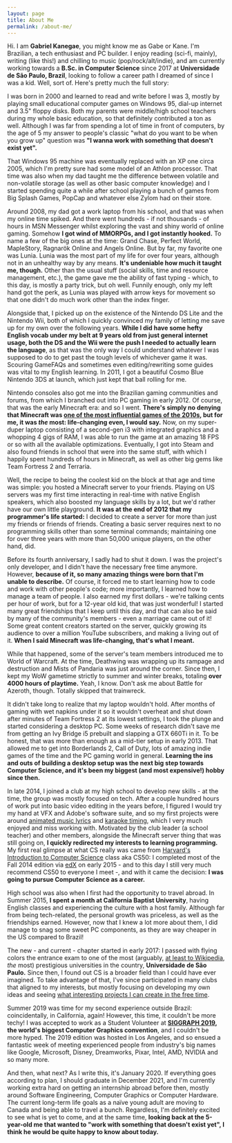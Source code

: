 ```yaml
---
layout: page
title: About Me
permalink: /about-me/
---
```


Hi. I am **Gabriel Kanegae**, you might know me as Gabe or Kane. I'm Brazilian, a tech enthusiast and PC builder. I enjoy reading (sci-fi, mainly), writing (like this!) and chilling to music (pop/rock/alt/indie), and am currently working towards a **B.Sc. in Computer Science** since 2017 at **Universidade de São Paulo, Brazil**, looking to follow a career path I dreamed of since I was a kid. Well, sort of. Here's pretty much the full story:

I was born in 2000 and learned to read and write before I was 3, mostly by playing small educational computer games on Windows 95, dial-up internet and 3.5" floppy disks. Both my parents were middle/high school teachers during my whole basic education, so that definitely contributed a ton as well. Although I was far from spending a lot of time in front of computers, by the age of 5 my answer to people's classic "what do you want to be when you grow up" question was **"I wanna work with something that doesn't exist yet".**

That Windows 95 machine was eventually replaced with an XP one circa 2005, which I'm pretty sure had some model of an Athlon processor. That time was also when my dad taught me the difference between volatile and non-volatile storage (as well as other basic computer knowledge) and I started spending quite a while after school playing a bunch of games from Big Splash Games, PopCap and whatever else Zylom had on their store.

Around 2008, my dad got a work laptop from his school, and that was when my online time spiked. And there went hundreds - if not thousands - of hours in MSN Messenger whilst exploring the vast and shiny world of online gaming. Somehow **I got wind of MMORPGs, and I got instantly hooked.** To name a few of the big ones at the time: Grand Chase, Perfect World, MapleStory, Ragnarök Online and Angels Online. But by far, my favorite one was Lunia. Lunia was the most part of my life for over four years, although not in an unhealthy way by any means. **It's undeniable how much it taught me, though.** Other than the usual stuff (social skills, time and resource management, etc.), the game gave me the ability of fast typing - which, to this day, is mostly a party trick, but oh well. Funnily enough, only my left hand got the perk, as Lunia was played with arrow keys for movement so that one didn't do much work other than the index finger.

Alongside that, I picked up on the existence of the Nintendo DS Lite and the Nintendo Wii, both of which I quickly convinced my family of letting me save up for my own over the following years. **While I did have some hefty English vocab under my belt at 9 years old from just general internet usage, both the DS and the Wii were the push I needed to actually learn the language**, as that was the only way I could understand whatever I was supposed to do to get past the tough levels of whichever game it was. Scouring GameFAQs and sometimes even editing/rewriting some guides was vital to my English learning. In 2011, I got a beautiful Cosmo Blue Nintendo 3DS at launch, which just kept that ball rolling for me.

Nintendo consoles also got me into the Brazilian gaming communities and forums, from which I branched out into PC gaming in early 2012. Of course, that was the early Minecraft era: and so I went. **There's simply no denying that Minecraft was [one of the most influential games of the 2010s](https://www.washingtonpost.com/graphics/2019/video-games/influential-games-of-the-decade/), but for me, it was *the* most: life-changing even, I would say.** Now, on my super-duper laptop consisting of a second-gen i3 with integrated graphics and a whopping 4 gigs of RAM, I was able to run the game at an amazing 18 FPS or so with all the available optimizations. Eventually, I got into Steam and also found friends in school that were into the same stuff, with which I happily spent hundreds of hours in Minecraft, as well as other big gems like Team Fortress 2 and Terraria.

Well, the recipe to being the coolest kid on the block at that age and time was simple: you hosted a Minecraft server to your friends. Playing on US servers was my first time interacting in real-time with native English speakers, which also boosted my language skills by a lot, but we'd rather have our own little playground. **It was at the end of 2012 that my programmer's life started:** I decided to create a server for more than just my friends or friends of friends. Creating a basic server requires next to no programming skills other than some terminal commands; maintaining one for over three years with more than 50,000 unique players, on the other hand, did.

Before its fourth anniversary, I sadly had to shut it down. I was the project's only developer, and I didn't have the necessary free time anymore. However, **because of it, so many amazing things were born that I'm unable to describe.** Of course, it forced me to start learning how to code and work with other people's code; more importantly, I learned how to manage a team of people. I also earned my first dollars - we're talking cents per hour of work, but for a 12-year old kid, that was just wonderful! I started many great friendships that I keep until this day, and that can also be said by many of the community's members - even a marriage came out of it! Some great content creators started on the server, quickly growing its audience to over a million YouTube subscribers, and making a living out of it. **When I said Minecraft was life-changing, that's what I meant.**

While that happened, some of the server's team members introduced me to World of Warcraft. At the time, Deathwing was wrapping up its rampage and destruction and Mists of Pandaria was just around the corner. Since then, I kept my WoW gametime strictly to summer and winter breaks, totaling **over 4000 hours of playtime.** Yeah, I know. Don't ask me about Battle for Azeroth, though. Totally skipped that trainwreck.

It didn't take long to realize that my laptop wouldn't hold. After months of gaming with wet napkins under it so it wouldn't overheat and shut down after minutes of Team Fortress 2 at its lowest settings, I took the plunge and started considering a desktop PC. Some weeks of research didn't save me from getting an Ivy Bridge i5 prebuilt and slapping a GTX 660Ti in it. To be honest, that was more than enough as a mid-tier setup in early 2013. That allowed me to get into Borderlands 2, Call of Duty, lots of amazing indie games of the time and the PC gaming world in general. **Learning the ins and outs of building a desktop setup was the next big step towards Computer Science, and it's been my biggest (and most expensive!) hobby since then.**

In late 2014, I joined a club at my high school to develop new skills - at the time, the group was mostly focused on tech. After a couple hundred hours of work put into basic video editing in the years before, I figured I would try my hand at VFX and Adobe's software suite, and so my first projects were around [animated music lyrics](https://www.youtube.com/watch?v=MhhAZyegN3c) and [karaoke timing](https://www.youtube.com/watch?v=4KziY05zHeQ), which I very much enjoyed and miss working with. Motivated by the club leader (a school teacher) and other members, alongside the Minecraft server thing that was still going on, **I quickly redirected my interests to learning programming.** My first real glimpse at what CS really was came from [Harvard's Introduction to Computer Science](https://cs50.harvard.edu/) class aka CS50: I completed most of the Fall 2014 edition via [edX](https://www.edx.org/course/cs50s-introduction-to-computer-science) on early 2015 - and to this day I still very much recommend CS50 to everyone I meet -, and with it came the decision: **I was going to pursue Computer Science as a career.**

High school was also when I first had the opportunity to travel abroad. In Summer 2015, **I spent a month at California Baptist University**, having English classes and experiencing the culture with a host family. Although far from being tech-related, the personal growth was priceless, as well as the friendships earned. However, now that I knew a lot more about them, I did manage to snag some sweet PC components, as they are way cheaper in the US compared to Brazil!

The new - and current - chapter started in early 2017: I passed with flying colors the entrance exam to one of the most (arguably, [at least to Wikipedia](https://en.wikipedia.org/wiki/University_of_S%C3%A3o_Paulo), *the* most) prestigious universities in the country, **Universidade de São Paulo.** Since then, I found out CS is a broader field than I could have ever imagined. To take advantage of that, I've since participated in many clubs that aligned to my interests, but mostly focusing on developing my own ideas and seeing [what interesting projects I can create in the free time](https://github.com/KanegaeGabriel).

Summer 2019 was time for my second experience outside Brazil: coincidentally, in California, again! However, this time, it couldn't be more techy! I was accepted to work as a Student Volunteer at **[SIGGRAPH 2019](https://s2019.siggraph.org/), the world's biggest Computer Graphics convention**, and I couldn't be more hyped. The 2019 edition was hosted in Los Angeles, and so ensued a fantastic week of meeting experienced people from industry's big names like Google, Microsoft, Disney, Dreamworks, Pixar, Intel, AMD, NVIDIA and so many more.

And then, what next? As I write this, it's January 2020. If everything goes according to plan, I should graduate in December 2021, and I'm currently working extra hard on getting an internship abroad before then, mostly around Software Engineering, Computer Graphics or Computer Hardware. The current long-term life goals as a naïve young adult are moving to Canada and being able to travel a bunch. Regardless, I'm definitely excited to see what is yet to come, and at the same time, **looking back at the 5-year-old me that wanted to "work with something that doesn't exist yet", I think he would be quite happy to know about today.**